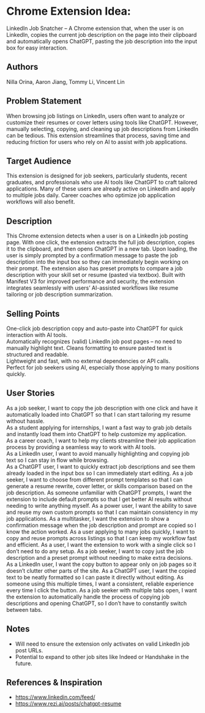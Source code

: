 # Chrome Extension Idea:  
LinkedIn Job Snatcher – A Chrome extension that, when the user is on LinkedIn, copies the current job description on the page into their clipboard and automatically opens ChatGPT, pasting the job description into the input box for easy interaction.

## Authors  
Nilla Orina, Aaron Jiang, Tommy Li, Vincent Lin

## Problem Statement  
When browsing job listings on LinkedIn, users often want to analyze or customize their resumes or cover letters using tools like ChatGPT. However, manually selecting, copying, and cleaning up job descriptions from LinkedIn can be tedious. This extension streamlines that process, saving time and reducing friction for users who rely on AI to assist with job applications.

## Target Audience  
This extension is designed for job seekers, particularly students, recent graduates, and professionals who use AI tools like ChatGPT to craft tailored applications. Many of these users are already active on LinkedIn and apply to multiple jobs daily. Career coaches who optimize job application workflows will also benefit.

## Description  
This Chrome extension detects when a user is on a LinkedIn job posting page. With one click, the extension extracts the full job description, copies it to the clipboard, and then opens ChatGPT in a new tab. Upon loading, the user is simply prompted by a confirmation message to paste the job description into the input box so they can immediately begin working on their prompt. The extension also has preset prompts to compare a job description with your skill set or resume (pasted via textbox). Built with Manifest V3 for improved performance and security, the extension integrates seamlessly with users’ AI-assisted workflows like resume tailoring or job description summarization.

## Selling Points  
One-click job description copy and auto-paste into ChatGPT for quick interaction with AI tools.  
Automatically recognizes (valid) LinkedIn job post pages – no need to manually highlight text.
Cleans formatting to ensure pasted text is structured and readable.  
Lightweight and fast, with no external dependencies or API calls.  
Perfect for job seekers using AI, especially those applying to many positions quickly.

## User Stories  

As a job seeker, I want to copy the job description with one click and have it automatically loaded into ChatGPT so that I can start tailoring my resume without hassle.  
As a student applying for internships, I want a fast way to grab job details and instantly load them into ChatGPT to help customize my application.  
As a career coach, I want to help my clients streamline their job application process by providing a seamless way to work with AI tools.  
As a LinkedIn user, I want to avoid manually highlighting and copying job text so I can stay in flow while browsing.  
As a ChatGPT user, I want to quickly extract job descriptions and see them already loaded in the input box so I can immediately start editing.
As a job seeker, I want to choose from different prompt templates so that I can generate a resume rewrite, cover letter, or skills comparison based on the job description.
As someone unfamiliar with ChatGPT prompts, I want the extension to include default prompts so that I get better AI results without needing to write anything myself.
As a power user, I want the ability to save and reuse my own custom prompts so that I can maintain consistency in my job applications.
As a multitasker, I want the extension to show a confirmation message when the job description and prompt are copied so I know the action worked.
As a user applying to many jobs quickly, I want to copy and reuse prompts across listings so that I can keep my workflow fast and efficient.
 As a user, I want the extension to work with a single click so I don’t need to do any setup.
As a job seeker, I want to copy just the job description and a preset prompt without needing to make extra decisions.
As a LinkedIn user, I want the copy button to appear only on job pages so it doesn’t clutter other parts of the site.
As a ChatGPT user, I want the copied text to be neatly formatted so I can paste it directly without editing.
As someone using this multiple times, I want a consistent, reliable experience every time I click the button.
As a job seeker with multiple tabs open, I want the extension to automatically handle the process of copying job descriptions and opening ChatGPT, so I don’t have to constantly switch between tabs.


## Notes  
- Will need to ensure the extension only activates on valid LinkedIn job post URLs.   
- Potential to expand to other job sites like Indeed or Handshake in the future.

## References & Inspiration  
- https://www.linkedin.com/feed/
- https://www.rezi.ai/posts/chatgpt-resume


